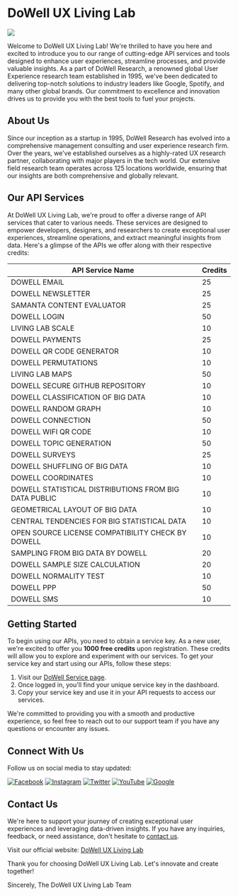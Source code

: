 # DoWell UX Living Lab

![](https://komarev.com/ghpvc/?username=DoWellUXLab&color=green&label=VISITORS)

Welcome to DoWell UX Living Lab! We're thrilled to have you here and excited to introduce you to our range of cutting-edge API services and tools designed to enhance user experiences, streamline processes, and provide valuable insights. As a part of DoWell Research, a renowned global User Experience research team established in 1995, we've been dedicated to delivering top-notch solutions to industry leaders like Google, Spotify, and many other global brands. Our commitment to excellence and innovation drives us to provide you with the best tools to fuel your projects.

## About Us

Since our inception as a startup in 1995, DoWell Research has evolved into a comprehensive management consulting and user experience research firm. Over the years, we've established ourselves as a highly-rated UX research partner, collaborating with major players in the tech world. Our extensive field research team operates across 125 locations worldwide, ensuring that our insights are both comprehensive and globally relevant.

## Our API Services

At DoWell UX Living Lab, we're proud to offer a diverse range of API services that cater to various needs. These services are designed to empower developers, designers, and researchers to create exceptional user experiences, streamline operations, and extract meaningful insights from data. Here's a glimpse of the APIs we offer along with their respective credits:

| API Service Name                             | Credits |
|---------------------------------------------|---------|
| DOWELL EMAIL                                | 25      |
| DOWELL NEWSLETTER                           | 25      |
| SAMANTA CONTENT EVALUATOR                   | 25      |
| DOWELL LOGIN                                | 50      |
| LIVING LAB SCALE                            | 10      |
| DOWELL PAYMENTS                             | 25      |
| DOWELL QR CODE GENERATOR                    | 10      |
| DOWELL PERMUTATIONS                         | 10      |
| LIVING LAB MAPS                             | 50      |
| DOWELL SECURE GITHUB REPOSITORY             | 10      |
| DOWELL CLASSIFICATION OF BIG DATA           | 10      |
| DOWELL RANDOM GRAPH                         | 10      |
| DOWELL CONNECTION                           | 50      |
| DOWELL WIFI QR CODE                         | 10      |
| DOWELL TOPIC GENERATION                     | 50      |
| DOWELL SURVEYS                              | 25      |
| DOWELL SHUFFLING OF BIG DATA                | 10      |
| DOWELL COORDINATES                          | 10      |
| DOWELL STATISTICAL DISTRIBUTIONS FROM BIG DATA PUBLIC | 10 |
| GEOMETRICAL LAYOUT OF BIG DATA              | 10      |
| CENTRAL TENDENCIES FOR BIG STATISTICAL DATA | 10      |
| OPEN SOURCE LICENSE COMPATIBILITY CHECK BY DOWELL | 10  |
| SAMPLING FROM BIG DATA BY DOWELL            | 20      |
| DOWELL SAMPLE SIZE CALCULATION              | 20      |
| DOWELL NORMALITY TEST                       | 10      |
| DOWELL PPP                                  | 50      |
| DOWELL SMS                                  | 10      |

## Getting Started

To begin using our APIs, you need to obtain a service key. As a new user, we're excited to offer you **1000 free credits** upon registration. These credits will allow you to explore and experiment with our services. To get your service key and start using our APIs, follow these steps:

1. Visit our [DoWell Service page](https://ll05-ai-dowell.github.io/100105-DowellApiKeySystem/#).
2. Once logged in, you'll find your unique service key in the dashboard.
3. Copy your service key and use it in your API requests to access our services.

We're committed to providing you with a smooth and productive experience, so feel free to reach out to our support team if you have any questions or encounter any issues.

## Connect With Us

Follow us on social media to stay updated:

[![Facebook](https://img.icons8.com/color/48/000000/facebook.png)](https://www.facebook.com/livinglabstories)
[![Instagram](https://img.icons8.com/color/48/000000/instagram-new.png)](https://www.instagram.com/livinglabstories/)
[![Twitter](https://img.icons8.com/color/48/000000/twitter.png)](https://twitter.com/uxlivinglab)
[![YouTube](https://img.icons8.com/color/48/000000/youtube.png)](https://www.youtube.com/channel/UC_Ftf9dTQtKHS2N0KD0duwg)
[![Google](https://img.icons8.com/color/48/000000/google-logo.png)](https://www.google.com/search?q=%40uxlivinglab)

## Contact Us

We're here to support your journey of creating exceptional user experiences and leveraging data-driven insights. If you have any inquiries, feedback, or need assistance, don't hesitate to [contact us](mailto:dowell@dowellresearch.uk).

Visit our official website: [DoWell UX Living Lab](https://uxlivinglab.com/en/)

Thank you for choosing DoWell UX Living Lab. Let's innovate and create together!

Sincerely,
The DoWell UX Living Lab Team
